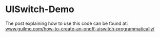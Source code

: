 UISwitch-Demo
=============

The post explaining how to use this code can be found at: www.guilmo.com/how-to-create-an-onoff-uiswitch-programmatically/